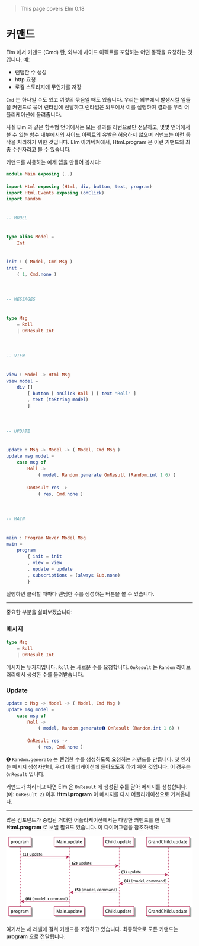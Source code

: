 > This page covers Elm 0.18

# 커맨드

Elm 에서 커맨드 (Cmd) 란, 외부에 사이드 이펙트를 포함하는 어떤 동작을 요청하는 것입니다. 예:

- 랜덤한 수 생성
- http 요청
- 로컬 스토리지에 무언가를 저장

`Cmd` 는 하나일 수도 있고 여럿의 묶음일 때도 있습니다. 우리는 외부에서 발생시킬 일들을 커맨드로 묶어 런타임에 전달하고 런타임은 외부에서 이를 실행하여 결과를 우리 어플리케이션에 돌려줍니다.

사실 Elm 과 같은 함수형 언어에서는 모든 결과를 리턴으로만 전달하고, 몇몇 언어에서 볼 수 있는 함수 내부에서의 사이드 이펙트의 유발은 허용하지 않으며 커맨드는 이런 동작을 처리하기 위한 것입니다. Elm 아키텍쳐에서, Html.program 은 이런 커맨드의 최종 수신자라고 볼 수 있습니다.

커맨드를 사용하는 예제 앱을 만들어 봅시다:

```elm
module Main exposing (..)

import Html exposing (Html, div, button, text, program)
import Html.Events exposing (onClick)
import Random


-- MODEL


type alias Model =
    Int


init : ( Model, Cmd Msg )
init =
    ( 1, Cmd.none )



-- MESSAGES


type Msg
    = Roll
    | OnResult Int



-- VIEW


view : Model -> Html Msg
view model =
    div []
        [ button [ onClick Roll ] [ text "Roll" ]
        , text (toString model)
        ]



-- UPDATE


update : Msg -> Model -> ( Model, Cmd Msg )
update msg model =
    case msg of
        Roll ->
            ( model, Random.generate OnResult (Random.int 1 6) )

        OnResult res ->
            ( res, Cmd.none )



-- MAIN


main : Program Never Model Msg
main =
    program
        { init = init
        , view = view
        , update = update
        , subscriptions = (always Sub.none)
        }
```

실행하면 클릭할 때마다 랜덤한 수를 생성하는 버튼을 볼 수 있습니다.

---

중요한 부분을 살펴보겠습니다:


### 메시지

```elm
type Msg
    = Roll
    | OnResult Int
```

메시지는 두가지입니다. `Roll` 는 새로운 수를 요청합니다. `OnResult` 는 `Random` 라이브러리에서 생성한 수를 돌려받습니다.

### Update

```elm
update : Msg -> Model -> ( Model, Cmd Msg )
update msg model =
    case msg of
        Roll ->
            ( model, Random.generate➊ OnResult (Random.int 1 6) )

        OnResult res ->
            ( res, Cmd.none )
```

➊ `Random.generate` 는 랜덤한 수를 생성하도록 요청하는 커맨드를 만듭니다. 첫 인자는 메시지 생성자인데, 우리 어플리케이션에 돌아오도록 하기 위한 것입니다. 이 경우는 `OnResult` 입니다.

커맨드가 처리되고 나면 Elm 은 `OnResult` 에 생성된 수를 담아 메시지를 생성합니다. (예: `OnResult 2`) 이후 __Html.program__ 이 메시지를 다시 어플리케이션으로 가져옵니다.

---

많은 컴포넌트가 중첩된 거대한 어플리케이션에서는 다양한 커맨드를 한 번에 __Html.program__ 로 보낼 필요도 있습니다. 이 다이어그램을 참조하세요:

![Flow](02-commands.png)

여기서는 세 레벨에 걸쳐 커맨드를 조합하고 있습니다. 최종적으로 모든 커맨드는 __program__ 으로 전달됩니다.
